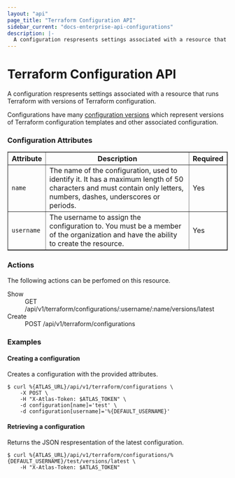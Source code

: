 ```yaml
---
layout: "api"
page_title: "Terraform Configuration API"
sidebar_current: "docs-enterprise-api-configurations"
description: |-
  A configuration respresents settings associated with a resource that runs Terraform with versions of Terraform configuration..
---
```


# Terraform Configuration API

A configuration respresents settings associated with a resource that
runs Terraform with versions of Terraform configuration.

Configurations have many [configuration versions](/help/api/terraform/configuration-versions)
which represent versions of Terraform configuration templates and other associated
configuration.

### Configuration Attributes

<table border="1" cellspaceing="5">
  <tr>
    <th>Attribute</th>
    <th>Description</th>
    <th>Required</th>
  </tr>
  <tr>
    <td><code>name</code></td>
    <td>The name of the configuration, used to identify it. It
      has a maximum length of 50 characters and must contain only
      letters, numbers, dashes, underscores or periods.</td>
    <td>Yes</td>
  </tr>
  <tr>
    <td><code>username</code></td>
    <td>The username to assign the configuration to. You must be a member of the
      organization and have the ability to create the resource.</td>
    <td>Yes</td>
  </tr>
</table>

### Actions

The following actions can be perfomed on this resource.

<dl>
  <dt>Show</dt>
  <dd>GET /api/v1/terraform/configurations/:username/:name/versions/latest</dd>
  <dt>Create</dt>
  <dd>POST /api/v1/terraform/configurations</dd>
</dl>

### Examples

#### Creating a configuration

Creates a configuration with the provided attributes.

    $ curl %{ATLAS_URL}/api/v1/terraform/configurations \
        -X POST \
        -H "X-Atlas-Token: $ATLAS_TOKEN" \
        -d configuration[name]='test' \
        -d configuration[username]='%{DEFAULT_USERNAME}'

#### Retrieving a configuration

Returns the JSON respresentation of the latest configuration.

    $ curl %{ATLAS_URL}/api/v1/terraform/configurations/%{DEFAULT_USERNAME}/test/versions/latest \
        -H "X-Atlas-Token: $ATLAS_TOKEN"
